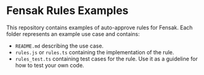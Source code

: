 # Fensak Rules Examples

This repository contains examples of auto-approve rules for Fensak. Each folder represents an example use case and
contains:

- `README.md` describing the use case.
- `rules.js` or `rules.ts` containing the implementation of the rule.
- `rules_test.ts` containing test cases for the rule. Use it as a guideline for how to test your own code.
